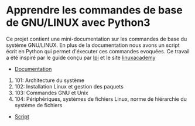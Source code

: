# Apprendre les commandes de base de GNU/LINUX avec Python3

Ce projet contient une mini-documentation sur les commandes de base du système GNU/LINUX. En plus de la documentation nous avons un script écrit en Python qui permet d'éxecuter ces commandes evoquées. Ce travail a été inspiré par le guide conçu par [lpi](https://lpi.org) et le site [linuxacademy](https://www.linuxacademy.com)

* [Documentation](/doc)
1. 101: Architecture du système
2. 102: Installation Linux et gestion des paquets
3. 103: Commandes GNU et Unix
4. 104: Périphériques, systèmes de fichiers Linux, norme de hiérarchie du système de fichiers

* [Script](/scripts)
 

